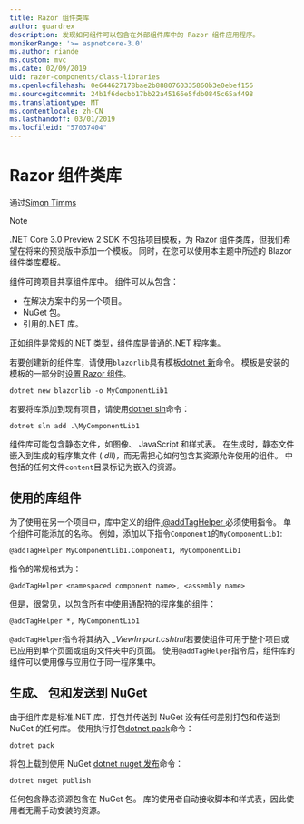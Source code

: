 ```yaml
---
title: Razor 组件类库
author: guardrex
description: 发现如何组件可以包含在外部组件库中的 Razor 组件应用程序。
monikerRange: '>= aspnetcore-3.0'
ms.author: riande
ms.custom: mvc
ms.date: 02/09/2019
uid: razor-components/class-libraries
ms.openlocfilehash: 0e644627178bae2b8880760335860b3e0ebef156
ms.sourcegitcommit: 24b1f6decbb17bb22a45166e5fdb0845c65af498
ms.translationtype: MT
ms.contentlocale: zh-CN
ms.lasthandoff: 03/01/2019
ms.locfileid: "57037404"
---
```

# <a name="razor-components-class-libraries"></a>Razor 组件类库

通过[Simon Timms](https://github.com/stimms)

> [!NOTE]
> .NET Core 3.0 Preview 2 SDK 不包括项目模板，为 Razor 组件类库，但我们希望在将来的预览版中添加一个模板。 同时，在您可以使用本主题中所述的 Blazor 组件类库模板。

组件可跨项目共享组件库中。 组件可以从包含：

* 在解决方案中的另一个项目。
* NuGet 包。
* 引用的.NET 库。

正如组件是常规的.NET 类型，组件库是普通的.NET 程序集。

若要创建新的组件库，请使用`blazorlib`具有模板[dotnet 新](/dotnet/core/tools/dotnet-new)命令。 模板是安装的模板的一部分时[设置 Razor 组件](xref:razor-components/get-started)。

```console
dotnet new blazorlib -o MyComponentLib1
```

若要将库添加到现有项目，请使用[dotnet sln](/dotnet/core/tools/dotnet-sln)命令：

```console
dotnet sln add .\MyComponentLib1
```

组件库可能包含静态文件，如图像、 JavaScript 和样式表。 在生成时，静态文件嵌入到生成的程序集文件 (*.dll*)，而无需担心如何包含其资源允许使用的组件。 中包括的任何文件`content`目录标记为嵌入的资源。 

## <a name="consume-a-library-component"></a>使用的库组件

为了使用在另一个项目中，库中定义的组件[ @addTagHelper ](/aspnet/core/mvc/views/tag-helpers/intro#add-helper-label)必须使用指令。 单个组件可能添加的名称。 例如，添加以下指令`Component1`的`MyComponentLib1`:

```cshtml
@addTagHelper MyComponentLib1.Component1, MyComponentLib1
```

指令的常规格式为：

```cshtml
@addTagHelper <namespaced component name>, <assembly name>
```

但是，很常见，以包含所有中使用通配符的程序集的组件：

```cshtml
@addTagHelper *, MyComponentLib1
```

`@addTagHelper`指令将其纳入 *_ViewImport.cshtml*若要使组件可用于整个项目或已应用到单个页面或组的文件夹中的页面。 使用`@addTagHelper`指令后，组件库的组件可以使用像与应用位于同一程序集中。 

## <a name="build-pack-and-ship-to-nuget"></a>生成、 包和发送到 NuGet

由于组件库是标准.NET 库，打包并传送到 NuGet 没有任何差别打包和传送到 NuGet 的任何库。 使用执行打包[dotnet pack](/dotnet/core/tools/dotnet-pack)命令：

```console
dotnet pack
```

将包上载到使用 NuGet [dotnet nuget 发布](/dotnet/core/tools/dotnet-nuget-push)命令：

```console
dotnet nuget publish
```

任何包含静态资源包含在 NuGet 包。 库的使用者自动接收脚本和样式表，因此使用者无需手动安装的资源。
